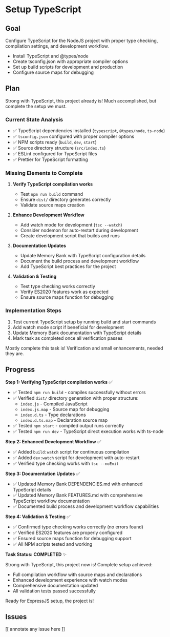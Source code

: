 # Setup TypeScript

## Goal

Configure TypeScript for the NodeJS project with proper type checking, compilation settings, and development workflow.

- Install TypeScript and @types/node
- Create tsconfig.json with appropriate compiler options
- Set up build scripts for development and production
- Configure source maps for debugging

## Plan

Strong with TypeScript, this project already is! Much accomplished, but complete the setup we must.

### Current State Analysis
- ✅ TypeScript dependencies installed (`typescript`, `@types/node`, `ts-node`)
- ✅ `tsconfig.json` configured with proper compiler options
- ✅ NPM scripts ready (`build`, `dev`, `start`)
- ✅ Source directory structure (`src/index.ts`) 
- ✅ ESLint configured for TypeScript files
- ✅ Prettier for TypeScript formatting

### Missing Elements to Complete
1. **Verify TypeScript compilation works**
   - Test `npm run build` command
   - Ensure `dist/` directory generates correctly
   - Validate source maps creation

2. **Enhance Development Workflow**
   - Add watch mode for development (`tsc --watch`)
   - Consider nodemon for auto-restart during development
   - Create development script that builds and runs

3. **Documentation Updates**
   - Update Memory Bank with TypeScript configuration details
   - Document the build process and development workflow
   - Add TypeScript best practices for the project

4. **Validation & Testing**
   - Test type checking works correctly
   - Verify ES2020 features work as expected
   - Ensure source maps function for debugging

### Implementation Steps
1. Test current TypeScript setup by running build and start commands
2. Add watch mode script if beneficial for development
3. Update Memory Bank documentation with TypeScript details
4. Mark task as completed once all verification passes

Mostly complete this task is! Verification and small enhancements, needed they are.

## Progress

**Step 1: Verifying TypeScript compilation works** ✅
- ✅ Tested `npm run build` - compiles successfully without errors
- ✅ Verified `dist/` directory generation with proper structure:
  - `index.js` - Compiled JavaScript
  - `index.js.map` - Source map for debugging
  - `index.d.ts` - Type declarations
  - `index.d.ts.map` - Declaration source map
- ✅ Tested `npm start` - compiled output runs correctly
- ✅ Tested `npm run dev` - TypeScript direct execution works with ts-node

**Step 2: Enhanced Development Workflow** ✅
- ✅ Added `build:watch` script for continuous compilation
- ✅ Added `dev:watch` script for development with auto-restart
- ✅ Verified type checking works with `tsc --noEmit`

**Step 3: Documentation Updates** ✅
- ✅ Updated Memory Bank DEPENDENCIES.md with enhanced TypeScript details
- ✅ Updated Memory Bank FEATURES.md with comprehensive TypeScript workflow documentation
- ✅ Documented build process and development workflow capabilities

**Step 4: Validation & Testing** ✅
- ✅ Confirmed type checking works correctly (no errors found)
- ✅ Verified ES2020 features are properly configured
- ✅ Ensured source maps function for debugging support
- ✅ All NPM scripts tested and working

**Task Status: COMPLETED** ✨

Strong with TypeScript, this project now is! Complete setup achieved:
- Full compilation workflow with source maps and declarations
- Enhanced development experience with watch modes
- Comprehensive documentation updated
- All validation tests passed successfully

Ready for ExpressJS setup, the project is!

## Issues

[[ annotate any issue here ]]
